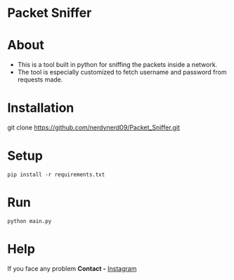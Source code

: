 # Packet Sniffer
# About 

- This is a tool built in python for sniffing the packets inside a network.
- The tool is especially customized to fetch username and password from requests made.

# Installation

git clone https://github.com/nerdynerd09/Packet_Sniffer.git

# Setup

``` pip install -r requirements.txt ```

# Run

``` python main.py ```

# Help

If you face any problem **Contact -** [Instagram](https://www.instagram.com/hackersarena0/)
